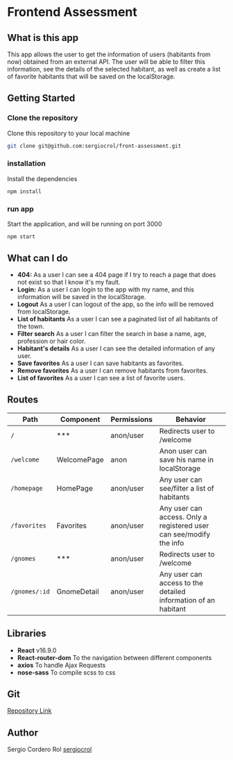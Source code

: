 # Frontend Assessment

## What is this app

This app allows the user to get the information of users (habitants from now) obtained from an external API.
The user will be able to filter this information, see the details of the selected habitant, as well as create a
list of favorite habitants that will be saved on the localStorage.

## Getting Started

### Clone the repository

Clone this repository to your local machine

```bash
git clone git@github.com:sergiocrol/front-assessment.git
```

### installation

Install the dependencies

```
npm install
```

### run app

Start the application, and will be running on port 3000

```
npm start
```

## What can I do

-  **404:** As a user I can see a 404 page if I try to reach a page that does not exist so that I know it's my fault.
-  **Login:** As a user I can login to the app with my name, and this information will be saved in the localStorage.
-  **Logout** As a user I can logout of the app, so the info will be removed from localStorage.
-  **List of habitants** As a user I can see a paginated list of all habitants of the town.
-  **Filter search** As a user I can filter the search in base a name, age, profession or hair color.
-  **Habitant's details** As a user I can see the detailed information of any user.
-  **Save favorites** As a user I can save habitants as favorites.
-  **Remove favorites** As a user I can remove habitants from favorites.
-  **List of favorites** As a user I can see a list of favorite users.

## Routes

| Path                      | Component            | Permissions | Behavior                                                           |
| ------------------------- | -------------------- | ----------- | -------------------------------------------------------------------|
| `/`                       | ***                  | anon/user   | Redirects user to /welcome                                         |
| `/welcome`                | WelcomePage          | anon        | Anon user can save his name in localStorage                        |
| `/homepage`               | HomePage             | anon/user   | Any user can see/filter a list of habitants                        |
| `/favorites`              | Favorites            | anon/user   | Any user can access. Only a registered user can see/modify the info|
| `/gnomes`                 | ***                  | anon/user   | Redirects user to /welcome                                         |
| `/gnomes/:id`             | GnomeDetail          | anon/user   | Any user can access to the detailed information of an habitant     |              |

## Libraries

- **React** v16.9.0
- **React-router-dom** To the navigation between different components
- **axios** To handle Ajax Requests
- **nose-sass** To compile scss to css

## Git

[Repository Link](https://github.com/sergiocrol/front-assessment)

## Author

Sergio Cordero Rol [sergiocrol](https://github.com/sergiocrol)
